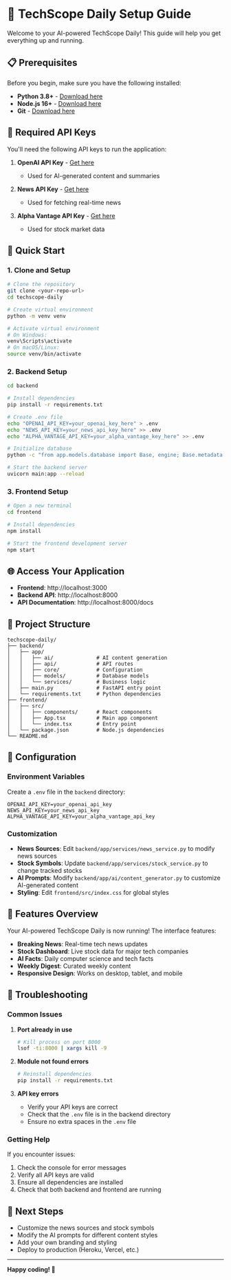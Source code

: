 # 🚀 TechScope Daily Setup Guide

Welcome to your AI-powered TechScope Daily! This guide will help you get everything up and running.

## 📋 Prerequisites

Before you begin, make sure you have the following installed:

- **Python 3.8+** - [Download here](https://www.python.org/downloads/)
- **Node.js 16+** - [Download here](https://nodejs.org/)
- **Git** - [Download here](https://git-scm.com/)

## 🔑 Required API Keys

You'll need the following API keys to run the application:

1. **OpenAI API Key** - [Get here](https://platform.openai.com/api-keys)
   - Used for AI-generated content and summaries
   
2. **News API Key** - [Get here](https://newsapi.org/)
   - Used for fetching real-time news
   
3. **Alpha Vantage API Key** - [Get here](https://www.alphavantage.co/support/#api-key)
   - Used for stock market data

## 🚀 Quick Start

### 1. Clone and Setup

```bash
# Clone the repository
git clone <your-repo-url>
cd techscope-daily

# Create virtual environment
python -m venv venv

# Activate virtual environment
# On Windows:
venv\Scripts\activate
# On macOS/Linux:
source venv/bin/activate
```

### 2. Backend Setup

```bash
cd backend

# Install dependencies
pip install -r requirements.txt

# Create .env file
echo "OPENAI_API_KEY=your_openai_key_here" > .env
echo "NEWS_API_KEY=your_news_api_key_here" >> .env
echo "ALPHA_VANTAGE_API_KEY=your_alpha_vantage_key_here" >> .env

# Initialize database
python -c "from app.models.database import Base, engine; Base.metadata.create_all(bind=engine)"

# Start the backend server
uvicorn main:app --reload
```

### 3. Frontend Setup

```bash
# Open a new terminal
cd frontend

# Install dependencies
npm install

# Start the frontend development server
npm start
```

## 🌐 Access Your Application

- **Frontend**: http://localhost:3000
- **Backend API**: http://localhost:8000
- **API Documentation**: http://localhost:8000/docs

## 📁 Project Structure

```
techscope-daily/
├── backend/
│   ├── app/
│   │   ├── ai/              # AI content generation
│   │   ├── api/             # API routes
│   │   ├── core/            # Configuration
│   │   ├── models/          # Database models
│   │   └── services/        # Business logic
│   ├── main.py              # FastAPI entry point
│   └── requirements.txt     # Python dependencies
├── frontend/
│   ├── src/
│   │   ├── components/      # React components
│   │   ├── App.tsx          # Main app component
│   │   └── index.tsx        # Entry point
│   └── package.json         # Node.js dependencies
└── README.md
```

## 🔧 Configuration

### Environment Variables

Create a `.env` file in the `backend` directory:

```env
OPENAI_API_KEY=your_openai_api_key
NEWS_API_KEY=your_news_api_key
ALPHA_VANTAGE_API_KEY=your_alpha_vantage_api_key
```

### Customization

- **News Sources**: Edit `backend/app/services/news_service.py` to modify news sources
- **Stock Symbols**: Update `backend/app/services/stock_service.py` to change tracked stocks
- **AI Prompts**: Modify `backend/app/ai/content_generator.py` to customize AI-generated content
- **Styling**: Edit `frontend/src/index.css` for global styles

## 🚀 Features Overview

Your AI-powered TechScope Daily is now running! The interface features:

- **Breaking News**: Real-time tech news updates
- **Stock Dashboard**: Live stock data for major tech companies
- **AI Facts**: Daily computer science and tech facts
- **Weekly Digest**: Curated weekly content
- **Responsive Design**: Works on desktop, tablet, and mobile

## 🐛 Troubleshooting

### Common Issues

1. **Port already in use**
   ```bash
   # Kill process on port 8000
   lsof -ti:8000 | xargs kill -9
   ```

2. **Module not found errors**
   ```bash
   # Reinstall dependencies
   pip install -r requirements.txt
   ```

3. **API key errors**
   - Verify your API keys are correct
   - Check that the `.env` file is in the backend directory
   - Ensure no extra spaces in the `.env` file

### Getting Help

If you encounter issues:

1. Check the console for error messages
2. Verify all API keys are valid
3. Ensure all dependencies are installed
4. Check that both backend and frontend are running

## 🎉 Next Steps

- Customize the news sources and stock symbols
- Modify the AI prompts for different content styles
- Add your own branding and styling
- Deploy to production (Heroku, Vercel, etc.)

---

**Happy coding! 🚀** 